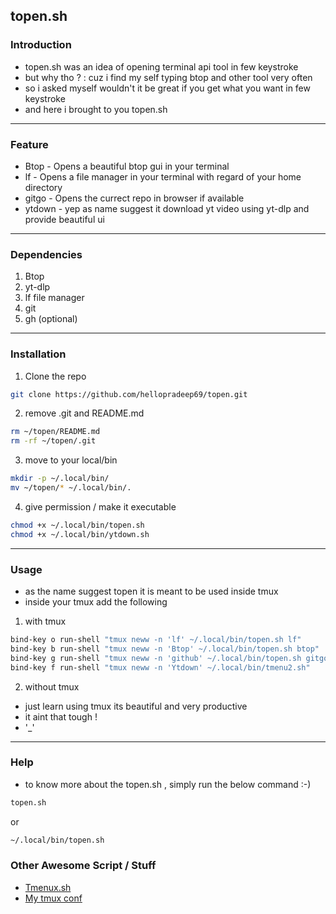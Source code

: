 ## topen.sh

### Introduction

- topen.sh was an idea of opening terminal api tool in few keystroke
- but why tho ? : cuz i find my self typing btop and other tool very often
- so i asked myself wouldn't it be great if you get what you want in few keystroke
- and here i brought to you topen.sh

---

### Feature

- Btop - Opens a beautiful btop gui in your terminal
- lf - Opens a file manager in your terminal with regard of your home directory
- gitgo - Opens the currect repo in browser if available
- ytdown - yep as name suggest it download yt video using yt-dlp and provide beautiful ui

---

### Dependencies

1. Btop
2. yt-dlp
3. lf file manager
4. git
5. gh (optional)

---

### Installation

1. Clone the repo

```bash
git clone https://github.com/hellopradeep69/topen.git
```

2. remove .git and README.md

```bash
rm ~/topen/README.md
rm -rf ~/topen/.git
```

3. move to your local/bin

```bash
mkdir -p ~/.local/bin/
mv ~/topen/* ~/.local/bin/.
```

4. give permission / make it executable

```bash
chmod +x ~/.local/bin/topen.sh
chmod +x ~/.local/bin/ytdown.sh
```

---

### Usage

- as the name suggest topen it is meant to be used inside tmux
- inside your tmux add the following

1. with tmux

```bash
bind-key o run-shell "tmux neww -n 'lf' ~/.local/bin/topen.sh lf"
bind-key b run-shell "tmux neww -n 'Btop' ~/.local/bin/topen.sh btop"
bind-key g run-shell "tmux neww -n 'github' ~/.local/bin/topen.sh gitgo"
bind-key f run-shell "tmux neww -n 'Ytdown' ~/.local/bin/tmenu2.sh"
```

2. without tmux

- just learn using tmux its beautiful and very productive
- it aint that tough !
- '\_'

---

### Help

- to know more about the topen.sh , simply run the below command :-)

```bash
topen.sh
```

or

```bash
~/.local/bin/topen.sh
```

### Other Awesome Script / Stuff

- [Tmenux.sh](https://github.com/hellopradeep69/Tmenux.git)
- [My tmux conf](https://github.com/hellopradeep69/tmux.git)
